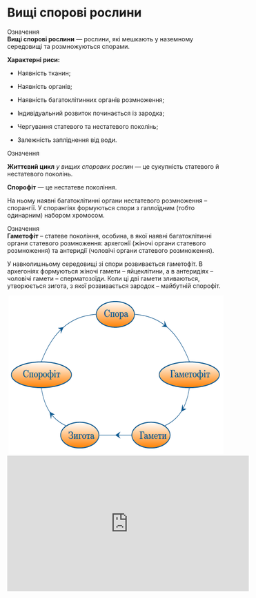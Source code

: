 # Вищі спорові рослини

<div class="eoz-wrap">
<span class="eoz">Означення</span>
<div class="eoz-text">
<b>Вищi споровi рослини</b> — рослини, якi мешкають у наземному середовищi та розмножуються спорами.
</div>
</div>

**Характерні риси:**

-   Наявність тканин;

-   Наявність органів;

-   Наявність багатоклітинних органів розмноження;

-   Індивідуальний розвиток починається із зародка;

-   Чергування статевого та нестатевого поколінь;

-   Залежність запліднення від води.

<div class="eoz-wrap">
<span class="eoz">Означення</span>
<div class="eoz-text">
<p><b>Життєвий цикл</b> <i>у вищих спорових рослин</i> — це сукупнiсть статевого й нестатевого поколiнь.</p>
<b>Спорофiт</b> — це нестатеве поколiння.
</div>
</div>

На ньому наявні багатоклітинні органи нестатевого розмноження – <span class="p1">спорангії</span>. У спорангіях формуються спори з гаплоїдним (тобто одинарним) набором хромосом.

<div class="eoz-wrap">
<span class="eoz">Означення</span>
<div class="eoz-text">
<b>Гаметофiт</b> – статеве поколiння, особина, в якої наявнi багатоклiтиннi органи статевого розмноження: <span class="p1">архегонiї</span> (жiночi органи статевого розмноження) та <span class="p1">антеридiї</span> (чоловiчi органи статевого розмноження).
</div>
</div>

У навколишньому середовищі зі спори розвивається гаметофіт. В архегоніях формуються жіночі гамети – яйцеклітини, а в антеридіях – чоловічі гамети – сперматозоїди. Коли ці дві гамети зливаються, утворюється зигота, з якої розвивається зародок – майбутній спорофіт.

<div align="center">
<img src="cykl1.png">
</div>

<div class="fluidMedia">
<iframe align="center" width="560" height="315" src="https://www.youtube.com/embed/MHIFYGV4cxQ" frameborder="0" allowfullscreen></iframe>
</div>
<div class="popup">
</div>